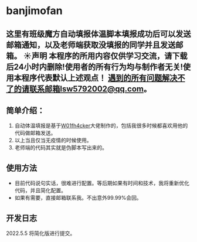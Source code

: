# banjimofan
这里有班级魔方自动填报体温脚本填报成功后可以发送邮箱通知，以及老师端获取没填报的同学并且发送邮箱。
☀️声明
本程序的所用内容仅供学习交流，请下载后24小时内删除!使用者的所有行为均与制作者无关!使用本程序代表默认上述观点！
遇到的所有问题解决不了的请联系邮箱lsw5792002@qq.com。
--- 
## 简单介绍：
1. 自动体温填报是基于[W01fh4cker](https://github.com/W01fh4cker)大佬制作的，包括我很多时候都喜欢用他的代码做邮箱发送。
2. 以上当且仅当无疫情的时候使用。 
3. 老师端的代码其实就是伪脚本写出来的。

## 使用方法
- 目前代码说句实话，很难进行配置。等后期如果有时间和技术，我将重新优化代码，并且简化配置。
- 如果有需要，直接邮箱联系我。不出意外99.99%会回。

## 开发日志
2022.5.5 将简化版进行提交。


